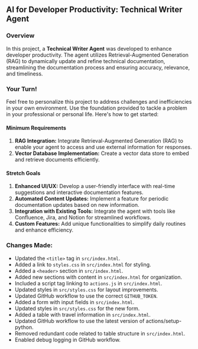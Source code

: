## AI for Developer Productivity: Technical Writer Agent

### Overview
In this project, a **Technical Writer Agent** was developed to enhance developer productivity. The agent utilizes Retrieval-Augmented Generation (RAG) to dynamically update and refine technical documentation, streamlining the documentation process and ensuring accuracy, relevance, and timeliness.

### Your Turn!
Feel free to personalize this project to address challenges and inefficiencies in your own environment. Use the foundation provided to tackle a problem in your professional or personal life. Here's how to get started:

#### Minimum Requirements
1. **RAG Integration:** Integrate Retrieval-Augmented Generation (RAG) to enable your agent to access and use external information for responses.
2. **Vector Database Implementation:** Create a vector data store to embed and retrieve documents efficiently.

#### Stretch Goals
1. **Enhanced UI/UX:** Develop a user-friendly interface with real-time suggestions and interactive documentation features.
2. **Automated Content Updates:** Implement a feature for periodic documentation updates based on new information.
3. **Integration with Existing Tools:** Integrate the agent with tools like Confluence, Jira, and Notion for streamlined workflows.
4. **Custom Features:** Add unique functionalities to simplify daily routines and enhance efficiency.

### Changes Made:
- Updated the `<title>` tag in `src/index.html`.
- Added a link to `styles.css` in `src/index.html` for styling.
- Added a `<header>` section in `src/index.html`.
- Added new sections with content in `src/index.html` for organization.
- Included a script tag linking to `actions.js` in `src/index.html`.
- Updated styles in `src/styles.css` for layout improvements.
- Updated GitHub workflow to use the correct `GITHUB_TOKEN`.
- Added a form with input fields in `src/index.html`.
- Updated styles in `src/styles.css` for the new form.
- Added a table with travel information in `src/index.html`.
- Updated GitHub workflow to use the latest version of actions/setup-python.
- Removed redundant code related to table structure in `src/index.html`.
- Enabled debug logging in GitHub workflow.